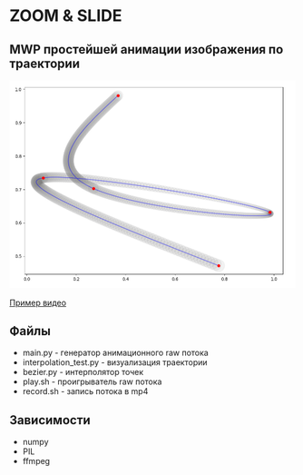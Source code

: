 ZOOM & SLIDE
============

MWP простейшей анимации изображения по траектории
-------------------------------------------------

![](trajectory.png)

[Пример видео](https://github.com/ailove-lab/slide-and-zoom/blob/main/output.mp4?raw=true)

Файлы
-----

- main.py - генератор анимационного raw потокa
- interpolation_test.py - визуализация траектории
- bezier.py - интерполятор точек
- play.sh - проигрыватель raw потока
- record.sh - запись потока в mp4

Зависимости
-----------

- numpy
- PIL
- ffmpeg
